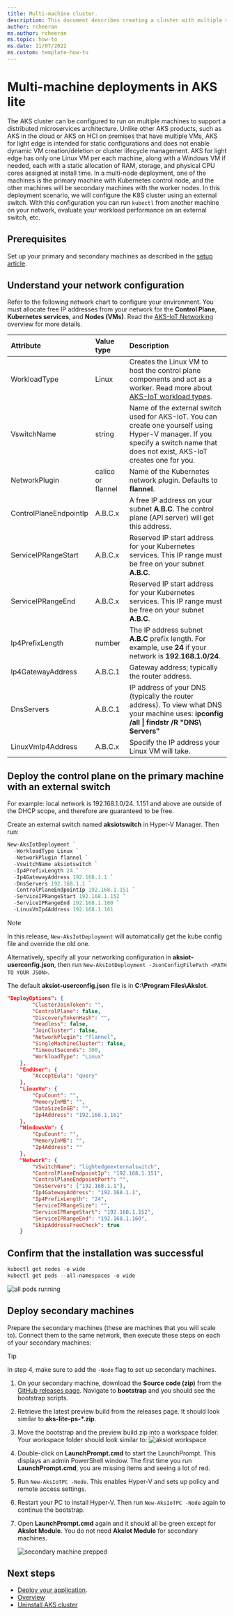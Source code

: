 ```yaml
---
title: Multi-machine cluster.
description: This document describes creating a cluster with multiple machines.
author: rcheeran
ms.author: rcheeran
ms.topic: how-to
ms.date: 11/07/2022
ms.custom: template-how-to
---
```


# Multi-machine deployments in AKS lite

The AKS cluster can be configured to run on multiple machines to support a distributed microservices architecture. Unlike other AKS products, such as AKS in the cloud or AKS on HCI on premises that have multiple VMs, AKS for light edge is intended for static configurations and does not enable dynamic VM creation/deletion or cluster lifecycle management. AKS for light edge has only one Linux VM per each machine, along with a Windows VM if needed, each with a static allocation of RAM, storage, and physical CPU cores assigned at install time. In a multi-node deployment, one of the machines is the primary machine with Kubernetes control node, and the other machines will be secondary machines with the worker nodes. In this deployment scenario, we will configure the K8S cluster using an external switch. With this configuration you can run `kubectl` from another machine on your network, evaluate your workload performance on an external switch, etc.  

## Prerequisites

Set up your primary and secondary machines as described in the [setup article](aks-lite-howto-setup-machine.md).

## Understand your network configuration

Refer to the following network chart to configure your environment. You must allocate free IP addresses from your network for the **Control Plane**, **Kubernetes services**, and **Nodes (VMs)**. Read the [AKS-IoT Networking](/aks-lite-concept.md) overview for more details.

| Attribute | Value type      |  Description |
| :------------ |:-----------|:--------|
| WorkloadType | Linux | Creates the Linux VM to host the control plane components and act as a worker. Read more about [AKS-IoT workload types](/aks-lite-concept.md). |
| VswitchName | string | Name of the external switch used for AKS-IoT. You can create one yourself using Hyper-V manager. If you specify a switch name that does not exist, AKS-IoT creates one for you. |
| NetworkPlugin | calico or flannel | Name of the Kubernetes network plugin. Defaults to **flannel**. |
| ControlPlaneEndpointIp | A.B.C.x | A free IP address on your subnet **A.B.C**. The control plane (API server) will get this address. |
| ServiceIPRangeStart | A.B.C.x | Reserved IP start address for your Kubernetes services. This IP range must be free on your subnet **A.B.C**. |
| ServiceIPRangeEnd | A.B.C.x | Reserved IP start address for your Kubernetes services. This IP range must be free on your subnet **A.B.C**.  |
| Ip4PrefixLength | number | The IP address subnet **A.B.C** prefix length. For example, use **24** if your network is **192.168.1.0/24**. |
| Ip4GatewayAddress | A.B.C.1 | Gateway address; typically the router address. |
| DnsServers | A.B.C.1 | IP address of your DNS (typically the router address). To view what DNS your machine uses: **ipconfig /all \| findstr /R "DNS\ Servers"** |
| LinuxVmIp4Address | A.B.C.x | Specify the IP address your Linux VM will take. |

## Deploy the control plane on the primary machine with an external switch

For example: local network is 192.168.1.0/24. 1.151 and above are outside of the DHCP scope, and therefore are guaranteed to be free.

Create an external switch named **aksiotswitch** in Hyper-V Manager. Then run:

```powershell
New-AksIotDeployment `
  -WorkloadType Linux `
  -NetworkPlugin flannel `
  -VswitchName aksiotswitch `
  -Ip4PrefixLength 24 `
  -Ip4GatewayAddress 192.168.1.1 `
  -DnsServers 192.168.1.1 `
  -ControlPlaneEndpointIp 192.168.1.151 `
  -ServiceIPRangeStart 192.168.1.152 `
  -ServiceIPRangeEnd 192.168.1.160 `
  -LinuxVmIp4Address 192.168.1.161
```

> [!NOTE]
> In this release, `New-AksIotDeployment` will automatically get the kube config file and override the old one.

Alternatively, specify all your networking configuration in **aksiot-userconfig.json**, then run `New-AksIotDeployment -JsonConfigFilePath <PATH TO YOUR JSON>`.

The default **aksiot-userconfig.json** file is in **C:\Program Files\AksIot**.

```json
"DeployOptions": {
        "ClusterJoinToken": "",
        "ControlPlane": false,
        "DiscoveryTokenHash": "",
        "Headless": false,
        "JoinCluster": false,
        "NetworkPlugin": "flannel",
        "SingleMachineCluster": false,
        "TimeoutSeconds": 300,
        "WorkloadType": "Linux"
    },
    "EndUser": {
        "AcceptEula": "query"
    },
    "LinuxVm": {
        "CpuCount": "",
        "MemoryInMB": "",
        "DataSizeInGB": "",
        "Ip4Address": "192.168.1.161"
    },
    "WindowsVm": {
        "CpuCount": "",
        "MemoryInMB": "",
        "Ip4Address": ""
    },
    "Network": {
        "VSwitchName": "lightedgeexternalswitch",
        "ControlPlaneEndpointIp": "192.168.1.151",
        "ControlPlaneEndpointPort": "",
        "DnsServers": ["192.168.1.1"],
        "Ip4GatewayAddress": "192.168.1.1",
        "Ip4PrefixLength": "24",
        "ServiceIPRangeSize": "",
        "ServiceIPRangeStart": "192.168.1.152",
        "ServiceIPRangeEnd": "192.168.1.160",
        "SkipAddressFreeCheck": true
    }
```

## Confirm that the installation was successful

```powershell
kubectl get nodes -o wide
kubectl get pods --all-namespaces -o wide
```

![all pods running](media/aks-lite/all-pods-running.png)

## Deploy secondary machines

Prepare the secondary machines (these are machines that you will scale to). Connect them to the same network, then execute these steps on each of your secondary machines:

> [!TIP]
> In step 4, make sure to add the `-Node` flag to set up secondary machines.

1. On your secondary machine, download the **Source code (zip)** from the [GitHub releases page](https://github.com/Azure/AKS-IoT-preview/releases). Navigate to **bootstrap** and you should see the bootstrap scripts.
2. Retrieve the latest preview build from the releases page. It should look similar to **aks-lite-ps-*.zip**.
3. Move the bootstrap and the preview build zip into a workspace folder. Your workspace folder should look similar to:
   ![aksiot workspace](media/aks-lite/aks-lite-workspace.png)
4. Double-click on **LaunchPrompt.cmd** to start the LaunchPrompt. This displays an admin PowerShell window. The first time you run **LaunchPrompt.cmd**, you are missing items and seeing a lot of red.
5. Run `New-AksIoTPC -Node`. This enables Hyper-V and sets up policy and remote access settings. 
6. Restart your PC to install Hyper-V. Then run `New-AksIoTPC -Node` again to continue the bootstrap.
7. Open **LaunchPrompt.cmd** again and it should all be green except for **AksIot Module**. You do not need **AksIot Module** for secondary machines.

   ![secondary machine prepped](media/aks-lite/secondary-machine-prepped.png)

## Next steps

- [Deploy your application](aks-lite-howto-deploy-app.md).
- [Overview](aks-lite-overview.md)
- [Uninstall AKS cluster](aks-lite-howto-uninstall.md)

